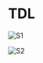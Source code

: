 # TDL

![S1](https://user-images.githubusercontent.com/90312804/132478688-e4d8f97c-f1fe-4c0f-9fe7-cbe52b07931b.jpg)

![S2](https://user-images.githubusercontent.com/90312804/132478939-3d6967fd-5aed-4902-b4ae-2621acac47b9.jpg)
